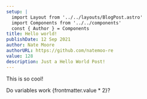 ```yaml
---
setup: |
  import Layout from '../../layouts/BlogPost.astro'
  import Components from '../../components'
  const { Author } = Components
title: Hello world!
publishDate: 12 Sep 2021
author: Nate Moore
authorURL: https://github.com/natemoo-re
value: 128
description: Just a Hello World Post!
---
```

<Author name="Nate Moore" href="https://twitter.com/n_moore" />

This is so cool!

Do variables work {frontmatter.value * 2}?